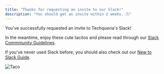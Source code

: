 ```yaml
---
title: "Thanks for requesting an invite to our Slack!"
description: "You should get an invite within 2 weeks. 🕒"
---
```


<div class="mb-1">
  <p>You've successfully requested an invite to Techqueria's Slack!</p>
  <p>In the meantime, enjoy these cute tacitos and please read through our <a href="/communities/slack/" rel="noopener">Slack Commmunity Guidelines</a>.</p>
  <p>If you've never used Slack before, you should also check out our <a href="/communities/slack/new-to-slack/" rel="noopener">New to Slack Guide</a>.</p>
</div>

![Taco](https://media.giphy.com/media/pYCdxGyLFSwgw/source.gif)

